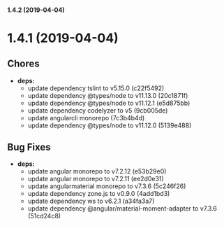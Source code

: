 #### 1.4.2 (2019-04-04)

# 1.4.1 (2019-04-04)

## Chores

* **deps:**
  *  update dependency tslint to v5.15.0 (c22f5492)
  *  update dependency @types/node to v11.13.0 (20c1871f)
  *  update dependency @types/node to v11.12.1 (e5d875bb)
  *  update dependency codelyzer to v5 (9cb005de)
  *  update angularcli monorepo (7c3b4b4d)
  *  update dependency @types/node to v11.12.0 (5139e488)

## Bug Fixes

* **deps:**
  *  update angular monorepo to v7.2.12 (e53b29e0)
  *  update angular monorepo to v7.2.11 (ee2d0e31)
  *  update angularmaterial monorepo to v7.3.6 (5c246f26)
  *  update dependency zone.js to v0.9.0 (4add1bd3)
  *  update dependency ws to v6.2.1 (a34fa3a7)
  *  update dependency @angular/material-moment-adapter to v7.3.6 (51cd24c8)
